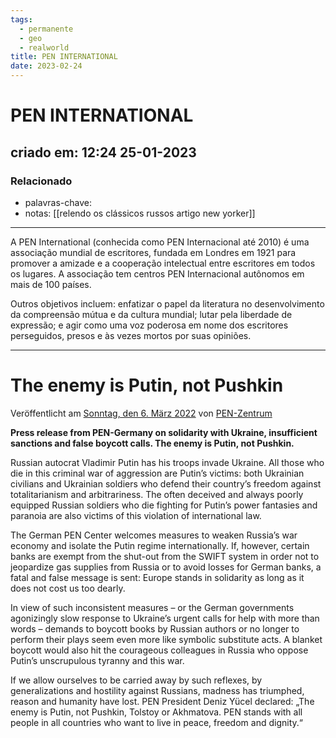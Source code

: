 ```yaml
---
tags:
  - permanente
  - geo
  - realworld
title: PEN INTERNATIONAL
date: 2023-02-24
---
```


# PEN INTERNATIONAL

## criado em: 12:24 25-01-2023

### Relacionado

- palavras-chave: 
- notas: [[relendo os clássicos russos artigo new yorker]]
---

A PEN International (conhecida como PEN Internacional até 2010) é uma associação mundial de escritores, fundada em Londres em 1921 para promover a amizade e a cooperação intelectual entre escritores em todos os lugares. A associação tem centros PEN Internacional autônomos em mais de 100 países. 

Outros objetivos incluem: enfatizar o papel da literatura no desenvolvimento da compreensão mútua e da cultura mundial; lutar pela liberdade de expressão; e agir como uma voz poderosa em nome dos escritores perseguidos, presos e às vezes mortos por suas opiniões. 

---

# The enemy is Putin, not Pushkin

Veröffentlicht am [Sonntag, den 6. März 2022](https://www.pen-deutschland.de/de/2022/03/06/the-enemy-is-putin-not-pushkin/ "12:31") von [PEN-Zentrum](https://www.pen-deutschland.de/de/author/pen-zentrum/ "Zeige alle Beiträge von PEN-Zentrum")

**Press release from PEN-Germany on solidarity with Ukraine, insufficient sanctions and false boycott calls. The enemy is Putin, not Pushkin.**

Russian autocrat Vladimir Putin has his troops invade Ukraine. All those who die in this criminal war of aggression are Putin’s victims: both Ukrainian civilians and Ukrainian soldiers who defend their country’s freedom against totalitarianism and arbitrariness. The often deceived and always poorly equipped Russian soldiers who die fighting for Putin’s power fantasies and paranoia are also victims of this violation of international law.

The German PEN Center welcomes measures to weaken Russia’s war economy and isolate the Putin regime internationally. If, however, certain banks are exempt from the shut-out from the SWIFT system in order not to jeopardize gas supplies from Russia or to avoid losses for German banks, a fatal and false message is sent: Europe stands in solidarity as long as it does not cost us too dearly.

In view of such inconsistent measures – or the German governments agonizingly slow response to Ukraine’s urgent calls for help with more than words – demands to boycott books by Russian authors or no longer to perform their plays seem even more like symbolic substitute acts. A blanket boycott would also hit the courageous colleagues in Russia who oppose Putin’s unscrupulous tyranny and this war.

If we allow ourselves to be carried away by such reflexes, by generalizations and hostility against Russians, madness has triumphed, reason and humanity have lost. PEN President Deniz Yücel declared: „The enemy is Putin, not Pushkin, Tolstoy or Akhmatova. PEN stands with all people in all countries who want to live in peace, freedom and dignity.“
